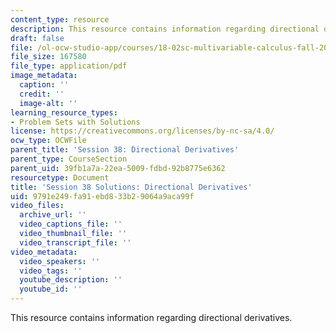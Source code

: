 ```yaml
---
content_type: resource
description: This resource contains information regarding directional derivatives.
draft: false
file: /ol-ocw-studio-app/courses/18-02sc-multivariable-calculus-fall-2010/9791e249fa91ebd833b29064a9aca99f_MIT18_02SC_pb_45_comb.pdf
file_size: 167580
file_type: application/pdf
image_metadata:
  caption: ''
  credit: ''
  image-alt: ''
learning_resource_types:
- Problem Sets with Solutions
license: https://creativecommons.org/licenses/by-nc-sa/4.0/
ocw_type: OCWFile
parent_title: 'Session 38: Directional Derivatives'
parent_type: CourseSection
parent_uid: 39fb1a7a-22ea-5009-fdbd-92b8775e6362
resourcetype: Document
title: 'Session 38 Solutions: Directional Derivatives'
uid: 9791e249-fa91-ebd8-33b2-9064a9aca99f
video_files:
  archive_url: ''
  video_captions_file: ''
  video_thumbnail_file: ''
  video_transcript_file: ''
video_metadata:
  video_speakers: ''
  video_tags: ''
  youtube_description: ''
  youtube_id: ''
---
```

This resource contains information regarding directional derivatives.